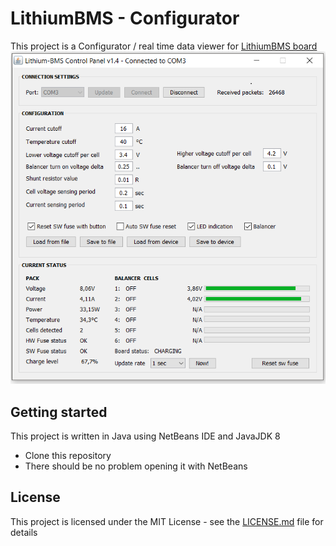 # LithiumBMS - Configurator
This project is a Configurator / real time data viewer for [LithiumBMS board](https://github.com/JiriS97/LithiumBMS)
![Configurator screenshot](/Screenshots/v1.4_2cells.png)

## Getting started
This project is written in Java using NetBeans IDE and JavaJDK 8
- Clone this repository
- There should be no problem opening it with NetBeans

## License
This project is licensed under the MIT License - see the [LICENSE.md](LICENSE.md) file for details